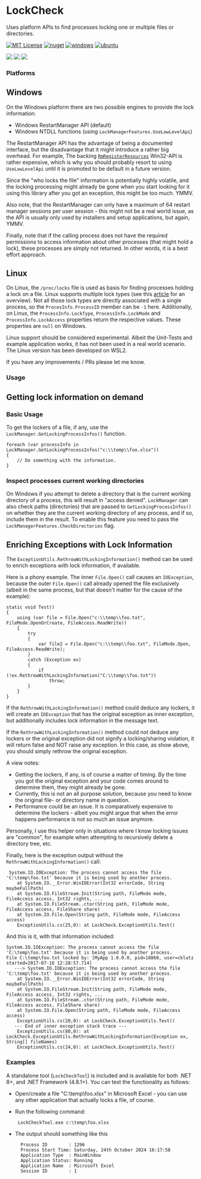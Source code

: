 # LockCheck

Uses platform APIs to find processes locking one or multiple files or directories.

[![MIT License](https://img.shields.io/github/license/cklutz/LockCheck?color=%230b0&style=flat-square)](https://github.com/cklutz/LockCheck/blob/master/LICENSE) 
[![nuget](https://img.shields.io/nuget/v/LockCheck?style=flat-square)](https://www.nuget.org/packages/LockCheck/)
[![windows](https://github.com/cklutz/LockCheck/workflows/Windows/badge.svg)](https://github.com/cklutz/LockCheck/actions?query=workflow%3AWindows)
[![ubuntu](https://github.com/cklutz/LockCheck/workflows/Ubuntu/badge.svg)](https://github.com/cklutz/LockCheck/actions?query=workflow%3AUbuntu)

[![](https://cklutz.github.io/LockCheck/ubuntu-net8.0-release/badge.svg)](https://cklutz.github.io/LockCheck/ubuntu-net8.0-release)
[![](https://cklutz.github.io/LockCheck/windows-net8.0-release/badge.svg)](https://cklutz.github.io/LockCheck/windows-net8.0-release)
[![](https://cklutz.github.io/LockCheck/windows-net481-release/badge.svg)](https://cklutz.github.io/LockCheck/windows-net481-release)


### Platforms

## Windows

On the Windows platform there are two possible engines to provide the lock information:

* Windows RestartManager API (default)
* Windows NTDLL functions (using `LockManagerFeatures.UseLowLevelApi`)

The RestartManager API has the advantage of being a documented interface, but
the disadvantage that it might introduce a rather big overhead. For example,
The backing [`RmRegisterResources`](https://docs.microsoft.com/en-us/windows/win32/api/restartmanager/nf-restartmanager-rmregisterresources)
Win32-API is rather expensive, which is why you should probably resort to using `UseLowLevelApi` until
it is promoted to be default in a future version.

Since the "who locks the file" information is potentially highly volatile, and the
locking processing might already be gone when you start looking for it using this
library after you got an exception, this might be too much. YMMV.

Also note, that the RestartManager can only have a maximum of 64 restart manager
sessions per user session - this might not be a real world issue, as the API is
usually only used by installers and setup applications, but again, YMMV.

Finally, note that if the calling process does not have the required permissions to
access information about other processes (that might hold a lock), these processes
are simply not returned. In other words, it is a best effort approach.

## Linux

On Linux, the `/proc/locks` file is used as basis for finding processes holding a lock
on a file. Linux supports multiple lock types (see this [article](https://gavv.github.io/articles/file-locks/)
for an overview). Not all those lock types are directly associated with a single process,
so the `ProcesInfo.ProcessID` member can be `-1` here. Additionally, on Linux, the
`ProcessInfo.LockType`, `ProcessInfo.LockMode` and `ProcessInfo.LockAccess` properties
return the respective values. These properties are `null` on Windows.

Linux support should be considered experimental. Albeit the Unit-Tests and example application works,
it has not been used in a real world scenario. The Linux version has been developed on WSL2.

If you have any improvements / PRs please let me know.

### Usage

## Getting lock information on demand

### Basic Usage

To get the lockers of a file, if any, use the `LockManager.GetLockingProcessInfos()` function.

```
foreach (var processInfo in LockManager.GetLockingProcessInfos("c:\\temp\\foo.xlsx"))
{
    // Do something with the information.
}
```

### Inspect processes current working directories

On Windows if you attempt to delete a directory that is the current working directory of a
process, this will result in "access denied".
`LockManager` can also check paths (directories) that are passed to `GetLockingProcessInfos()`
on whether they are the current working directory of any process, and if so, include them
in the result.  To enable this feature you need to pass the `LockManagerFeatures.CheckDirectories`
flag.

## Enriching Exceptions with Lock Information

The `ExceptionUtils.RethrowWithLockingInformation()` method can be used to enrich exceptions
with lock information, if available.

Here is a phony example. The inner `File.Open()` call causes an `IOException`, because the outer
`File.Open()` call already opened the file exclusively (albeit in the same process, but that
doesn't matter for the cause of the example):

```
static void Test()
{
    using (var file = File.Open("c:\\temp\\foo.txt", FileMode.OpenOrCreate, FileAccess.ReadWrite))
    {
        try
        {
            var file2 = File.Open("c:\\temp\\foo.txt", FileMode.Open, FileAccess.ReadWrite);
        }
        catch (Exception ex)
        {
            if (!ex.RethrowWithLockingInformation("C:\\temp\\foo.txt"))
                throw;
        }
    }
}
```

If the `RethrowWithLockingInformation()` method could deduce any lockers, it will create an `IOException`
that has the original exception as inner exception, but additionally includes lock information in the
message text.

If the `RethrowWithLockingInformation()` method could not deduce any lockers or the original exception
did not signify a locking/sharing violation, it will return false and NOT raise any exception. In this
case, as show above, you should simply rethrow the original exception.

A view notes:

* Getting the lockers, if any, is of course a matter of timing. By the time you got the original exception
  and your code comes around to determine them, they might already be gone.
* Currently, this is not an all purpose solution, because you need to know the original file- or directory
  name in question.
* Performance could be an issue. It is comparatively expensive to determine the lockers - albeit you might
  argue that when the error happens performance is not so much an issue anymore.

Personally, I use this helper only in situations where I know locking issues are "common", for example
when attempting to recursively delete a directory tree, etc.

Finally, here is the exception output without the `RethrowWithLockingInformation()` call:

     System.IO.IOException: The process cannot access the file 'C:\temp\foo.txt' because it is being used by another process.
        at System.IO.__Error.WinIOError(Int32 errorCode, String maybeFullPath)
        at System.IO.FileStream.Init(String path, FileMode mode, FileAccess access, Int32 rights, ...
        at System.IO.FileStream..ctor(String path, FileMode mode, FileAccess access, FileShare share)
        at System.IO.File.Open(String path, FileMode mode, FileAccess access)
        ExceptionUtils.cs(25,0): at LockCheck.ExceptionUtils.Test()

And this is it, with that information included:

    System.IO.IOException: The process cannot access the file 'C:\temp\foo.txt' because it is being used by another process.
    File C:\temp\foo.txt locked by: [MyApp 1.0.0.0, pid=18860, user=cklutz started=2017-07-16 12:28:57.714]
       ---> System.IO.IOException: The process cannot access the file 'C:\temp\foo.txt' because it is being used by another process.
        at System.IO.__Error.WinIOError(Int32 errorCode, String maybeFullPath)
        at System.IO.FileStream.Init(String path, FileMode mode, FileAccess access, Int32 rights, ...
        at System.IO.FileStream..ctor(String path, FileMode mode, FileAccess access, FileShare share)
        at System.IO.File.Open(String path, FileMode mode, FileAccess access)
        ExceptionUtils.cs(20,0): at LockCheck.ExceptionUtils.Test()
       --- End of inner exception stack trace ---
        ExceptionUtils.cs(80,0): at LockCheck.ExceptionUtils.RethrowWithLockingInformation(Exception ex, String[] fileNames)
        ExceptionUtils.cs(24,0): at LockCheck.ExceptionUtils.Test()

### Examples

A standalone tool (`LockCheckTool`) is included and is available for both .NET 8+, and .NET Framework (4.8.1+).
You can test the functionality as follows:

* Open/create a file "C:\temp\foo.xlsx" in Microsoft Excel - you can use any other application that actually locks a file, of course.
* Run the following command: 

       LockCheckTool.exe c:\temp\foo.xlsx
  
* The output should something like this

        Process ID        : 1296
        Process Start Time: Saturday, 24th October 2024 16:17:58
        Application Type  : MainWindow
        Application Status: Running
        Application Name  : Microsoft Excel
        Session ID        : 1
